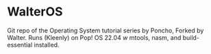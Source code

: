 # WalterOS
 
Git repo of the Operating System tutorial series by Poncho, Forked by Walter.
Runs (Kleenly) on Pop! OS 22.04 *w* mtools, nasm, and build-essential installed.
